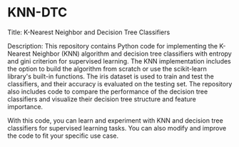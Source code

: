 # KNN-DTC
Title: K-Nearest Neighbor and Decision Tree Classifiers

Description:
This repository contains Python code for implementing the K-Nearest Neighbor (KNN) algorithm and decision tree classifiers with entropy and gini criterion for supervised learning. The KNN implementation includes the option to build the algorithm from scratch or use the scikit-learn library's built-in functions. The iris dataset is used to train and test the classifiers, and their accuracy is evaluated on the testing set. The repository also includes code to compare the performance of the decision tree classifiers and visualize their decision tree structure and feature importance.

With this code, you can learn and experiment with KNN and decision tree classifiers for supervised learning tasks. You can also modify and improve the code to fit your specific use case.
